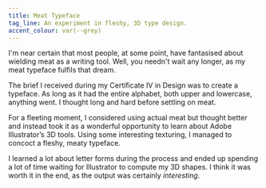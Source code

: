 ```yaml
---
title: Meat Typeface
tag_line: An experiment in fleshy, 3D type design.
accent_colour: var(--grey)
---
```


I'm near certain that most people, at some point, have fantasised about wielding meat as a writing tool. Well, you needn't wait any longer, as my meat typeface fulfils that dream.

The brief I received during my Certificate IV in Design was to create a typeface. As long as it had the entire alphabet, both upper and lowercase, anything went. I thought long and hard before settling on meat.

For a fleeting moment, I considered using actual meat but thought better and instead took it as a wonderful opportunity to learn about Adobe Illustrator’s 3D tools. Using some interesting texturing, I managed to concoct a fleshy, meaty typeface.

I learned a lot about letter forms during the process and ended up spending a lot of time waiting for Illustrator to compute my 3D shapes. I think it was worth it in the end, as the output was certainly *interesting*.
